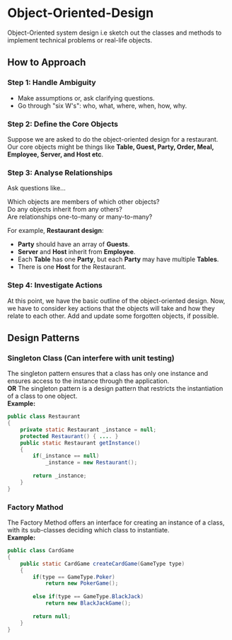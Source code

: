 # Object-Oriented-Design

Object-Oriented system design i.e sketch out the classes and methods to implement technical problems or real-life objects.

## How to Approach

### Step 1: Handle Ambiguity

* Make assumptions or, ask clarifying questions.
* Go through "six W's": who, what, where, when, how, why.

### Step 2: Define the Core Objects

Suppose we are asked to do the object-oriented design for a restaurant. Our core objects might be things like **Table, Guest, Party, 
Order, Meal, Employee, Server, and Host etc**.

### Step 3: Analyse Relationships

Ask questions like...

Which objects are members of which other objects? <br>
Do any objects inherit from any others? <br>
Are relationships one-to-many or many-to-many?

For example, **Restaurant design**:
* **Party** should have an array of **Guests**.
* **Server** and **Host** inherit from **Employee**.
* Each **Table** has one **Party**, but each **Party** may have multiple **Tables**.
* There is one **Host** for the Restaurant.

### Step 4: Investigate Actions

At this point, we have the basic outline of the object-oriented design. Now, we have to consider key actions that the objects will take
and how they relate to each other. Add and update some forgotten objects, if possible.

## Design Patterns

### Singleton Class (Can interfere with unit testing)

The singleton pattern ensures that a class has only one instance and ensures access to the instance through the application.<br>
**OR** The singleton pattern is a design pattern that restricts the instantiation of a class to one object.<br>
**Example:**

```java
public class Restaurant 
{
    private static Restaurant _instance = null;
    protected Restaurant() { .... }
    public static Restaurant getInstance() 
    {
        if(_instance == null)
            _instance = new Restaurant();
            
        return _instance;
    }
}
```

### Factory Mathod

The Factory Method offers an interface for creating an instance of a class, with its sub-classes deciding which class to instantiate.<br>
**Example:**

```java
public class CardGame
{
    public static CardGame createCardGame(GameType type)
    {
        if(type == GameType.Poker)
            return new PokerGame();
            
        else if(type == GameType.BlackJack)
            return new BlackJackGame();
            
        return null;
    }
}
```


